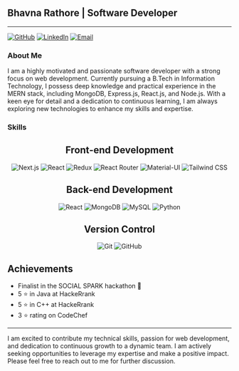 ## Bhavna Rathore | Software Developer

---
[![GitHub](https://img.shields.io/badge/GitHub-%23181717.svg?style=for-the-badge&logo=github&logoColor=white)](https://github.com/Bhavnarathoree)
[![LinkedIn](https://img.shields.io/badge/LinkedIn-%230A66C2.svg?style=for-the-badge&logo=linkedin&logoColor=white)](https://www.linkedin.com/in/bhavnarathore)
[![Email](https://img.shields.io/badge/Email-%23D14836.svg?style=for-the-badge&logo=gmail&logoColor=white)](mailto:bhavnarathore2024@gmail.com)



### About Me

I am a highly motivated and passionate software developer with a strong focus on web development. Currently pursuing a B.Tech in Information Technology, I possess deep knowledge and practical experience in the MERN stack, including MongoDB, Express.js, React.js, and Node.js. With a keen eye for detail and a dedication to continuous learning, I am always exploring new technologies to enhance my skills and expertise.

### Skills
<div align="center">
  
**Front-end Development**
--

![Next.js](https://img.shields.io/badge/Next.js-%23000000.svg?style=for-the-badge&logo=next.js&logoColor=white)
![React](https://img.shields.io/badge/React-%2320232A.svg?style=for-the-badge&logo=react&logoColor=61DAFB)
![Redux](https://img.shields.io/badge/Redux-%23593D88.svg?style=for-the-badge&logo=redux&logoColor=white)
![React Router](https://img.shields.io/badge/React%20Router-%23CA4245.svg?style=for-the-badge&logo=react-router&logoColor=white)
![Material-UI](https://img.shields.io/badge/Material--UI-%230081CB.svg?style=for-the-badge&logo=material-ui&logoColor=white)
![Tailwind CSS](https://img.shields.io/badge/Tailwind%20CSS-%2338B2AC.svg?style=for-the-badge&logo=tailwind-css&logoColor=white)

**Back-end Development**
--
![React](https://img.shields.io/badge/React-%2320232A.svg?style=for-the-badge&logo=react&logoColor=61DAFB)
![MongoDB](https://img.shields.io/badge/MongoDB-%2347A248.svg?style=for-the-badge&logo=mongodb&logoColor=white)
![MySQL](https://img.shields.io/badge/MySQL-%23000000.svg?style=for-the-badge&logo=mysql&logoColor=white)
![Python](https://img.shields.io/badge/Python-%233776AB.svg?style=for-the-badge&logo=python&logoColor=white)

 **Version Control**
 --

![Git](https://img.shields.io/badge/Git-%23F05032.svg?style=for-the-badge&logo=git&logoColor=white)
![GitHub](https://img.shields.io/badge/GitHub-%23181717.svg?style=for-the-badge&logo=github&logoColor=white)

</div>



## Achievements

- Finalist in the SOCIAL SPARK hackathon 🌟
- 5 ⭐️ in Java at HackeRrank
- 5 ⭐️ in C++ at HackeRrank
- 3 ⭐️ rating on CodeChef

---

I am excited to contribute my technical skills, passion for web development, and dedication to continuous growth to a dynamic team. I am actively seeking opportunities to leverage my expertise and make a positive impact. Please feel free to reach out to me for further discussion.

